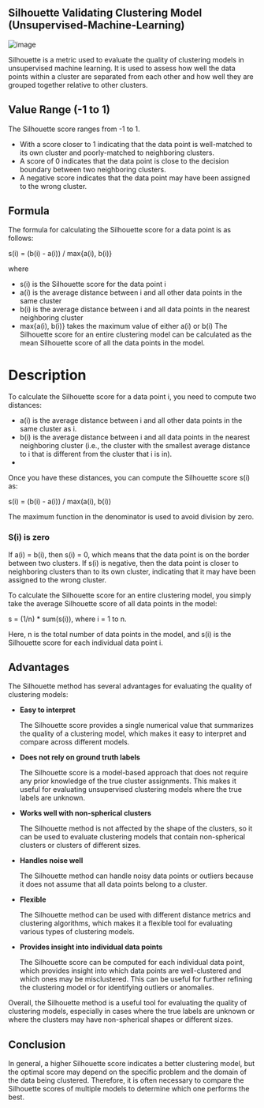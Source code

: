 ## Silhouette Validating Clustering Model (Unsupervised-Machine-Learning)
![image](https://user-images.githubusercontent.com/92606737/219546163-a9446314-5ae4-4dd8-98d8-cdb665866b90.png)

Silhouette is a metric used to evaluate the quality of clustering models in unsupervised machine learning. It is used to assess how well the data points within a cluster are separated from each other and how well they are grouped together relative to other clusters.

## Value Range (-1 to 1)
The Silhouette score ranges from -1 to 1.
- With a score closer to 1 indicating that the data point is well-matched to its own cluster and poorly-matched to neighboring clusters.
- A score of 0 indicates that the data point is close to the decision boundary between two neighboring clusters.
- A negative score indicates that the data point may have been assigned to the wrong cluster.

## Formula 
The formula for calculating the Silhouette score for a data point is as follows:

s(i) = (b(i) - a(i)) / max{a(i), b(i)}

where
- s(i) is the Silhouette score for the data point i
- a(i) is the average distance between i and all other data points in the same cluster
- b(i) is the average distance between i and all data points in the nearest neighboring cluster
- max{a(i), b(i)} takes the maximum value of either a(i) or b(i)
The Silhouette score for an entire clustering model can be calculated as the mean Silhouette score of all the data points in the model.


# Description 

To calculate the Silhouette score for a data point i, you need to compute two distances:

- a(i) is the average distance between i and all other data points in the same cluster as i.
- b(i) is the average distance between i and all data points in the nearest neighboring cluster (i.e., the cluster with the smallest average distance to i that is       different from the cluster that i is in).
- 
Once you have these distances, you can compute the Silhouette score s(i) as:

s(i) = (b(i) - a(i)) / max(a(i), b(i))

The maximum function in the denominator is used to avoid division by zero.

### S(i) is zero 
If a(i) = b(i), then s(i) = 0, which means that the data point is on the border between two clusters. 
If s(i) is negative, then the data point is closer to neighboring clusters than to its own cluster, indicating that it may have been assigned to the wrong cluster.

To calculate the Silhouette score for an entire clustering model, you simply take the average Silhouette score of all data points in the model:

s = (1/n) * sum(s(i)), where i = 1 to n.

Here, n is the total number of data points in the model, and s(i) is the Silhouette score for each individual data point i.

## Advantages
The Silhouette method has several advantages for evaluating the quality of clustering models:

- __Easy to interpret__

  The Silhouette score provides a single numerical value that summarizes the quality of a clustering model, which makes it easy to interpret and compare across           different models.

- __Does not rely on ground truth labels__

    The Silhouette score is a model-based approach that does not require any prior knowledge of the true cluster assignments. This makes it useful for evaluating     unsupervised clustering models where the true labels are unknown.

- __Works well with non-spherical clusters__

    The Silhouette method is not affected by the shape of the clusters, so it can be used to evaluate clustering models that contain non-spherical clusters or clusters of different sizes.

- __Handles noise well__
    
    The Silhouette method can handle noisy data points or outliers because it does not assume that all data points belong to a cluster.

- __Flexible__
  
  The Silhouette method can be used with different distance metrics and clustering algorithms, which makes it a flexible tool for evaluating various types of clustering models.

- __Provides insight into individual data points__
    
    The Silhouette score can be computed for each individual data point, which provides insight into which data points are well-clustered and which ones may be misclustered. This can be useful for further refining the clustering model or for identifying outliers or anomalies.

Overall, the Silhouette method is a useful tool for evaluating the quality of clustering models, especially in cases where the true labels are unknown or where the clusters may have non-spherical shapes or different sizes.


## Conclusion
In general, a higher Silhouette score indicates a better clustering model, but the optimal score may depend on the specific problem and the domain of the data being clustered. Therefore, it is often necessary to compare the Silhouette scores of multiple models to determine which one performs the best.
